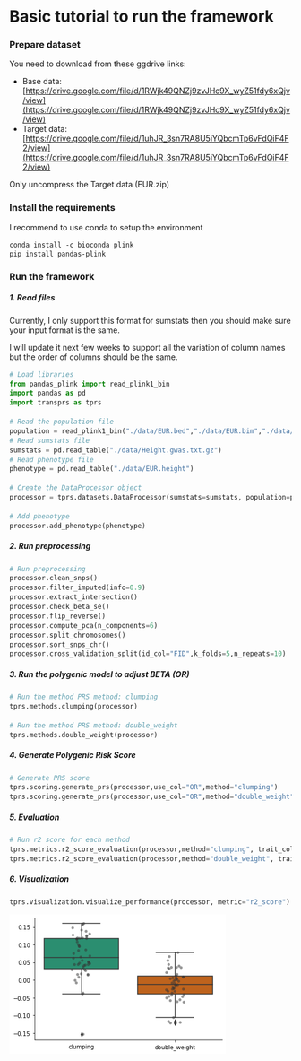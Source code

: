 # Basic tutorial to run the framework

### Prepare dataset

You need to download from these ggdrive links:
- Base data: [https://drive.google.com/file/d/1RWjk49QNZj9zvJHc9X_wyZ51fdy6xQjv/view](https://drive.google.com/file/d/1RWjk49QNZj9zvJHc9X_wyZ51fdy6xQjv/view)
- Target data: [https://drive.google.com/file/d/1uhJR_3sn7RA8U5iYQbcmTp6vFdQiF4F2/view](https://drive.google.com/file/d/1uhJR_3sn7RA8U5iYQbcmTp6vFdQiF4F2/view)

Only uncompress the Target data (EUR.zip)

### Install the requirements

I recommend to use conda to setup the environment

```
conda install -c bioconda plink
pip install pandas-plink
```

### Run the framework
##### 1. Read files

Currently, I only support this format for sumstats then you should make sure your input format is the same.

I will update it next few weeks to support all the variation of column names but the order of columns should be the same.

```python
# Load libraries
from pandas_plink import read_plink1_bin
import pandas as pd
import transprs as tprs

# Read the population file
population = read_plink1_bin("./data/EUR.bed","./data/EUR.bim","./data/EUR.fam")
# Read sumstats file
sumstats = pd.read_table("./data/Height.gwas.txt.gz")
# Read phenotype file
phenotype = pd.read_table("./data/EUR.height")

# Create the DataProcessor object
processor = tprs.datasets.DataProcessor(sumstats=sumstats, population=population)

# Add phenotype
processor.add_phenotype(phenotype)

```

##### 2. Run preprocessing
```python
# Run preprocessing
processor.clean_snps()
processor.filter_imputed(info=0.9)
processor.extract_intersection()
processor.check_beta_se()
processor.flip_reverse()
processor.compute_pca(n_components=6)
processor.split_chromosomes()
processor.sort_snps_chr()
processor.cross_validation_split(id_col="FID",k_folds=5,n_repeats=10)
```
##### 3. Run the polygenic model to adjust BETA (OR)
```python
# Run the method PRS method: clumping
tprs.methods.clumping(processor)

# Run the method PRS method: double_weight
tprs.methods.double_weight(processor)
```
##### 4. Generate Polygenic Risk Score
```python
# Generate PRS score
tprs.scoring.generate_prs(processor,use_col="OR",method="clumping")
tprs.scoring.generate_prs(processor,use_col="OR",method="double_weight")
```

##### 5. Evaluation
```python
# Run r2 score for each method
tprs.metrics.r2_score_evaluation(processor,method="clumping", trait_col="Height", prs_col="SCORE")
tprs.metrics.r2_score_evaluation(processor,method="double_weight", trait_col="Height", prs_col="SCORE")
```

##### 6. Visualization

```python
tprs.visualization.visualize_performance(processor, metric="r2_score")
```

![Visualization](src/img/visualization.png)
